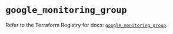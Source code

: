 # `google_monitoring_group`

Refer to the Terraform Registry for docs: [`google_monitoring_group`](https://registry.terraform.io/providers/hashicorp/google-beta/6.32.0/docs/resources/google_monitoring_group).
